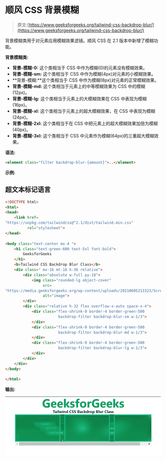 # 顺风 CSS 背景模糊

> 原文:[https://www.geeksforgeeks.org/tailwind-css-backdrop-blur/](https://www.geeksforgeeks.org/tailwind-css-backdrop-blur/)

背景模糊类用于对元素应用模糊效果滤镜。顺风 CSS 在 2.1 版本中新增了模糊功能。

**背景模糊类:**

*   **背景-模糊-0:** 这个类相当于 CSS 中作为模糊(0)的元素没有模糊效果。
*   **背景-模糊-sm:** 这个类相当于 CSS 中作为模糊(4px)对元素的小模糊效果。
*   **背景-模糊:**这个类相当于 CSS 中作为模糊(8px)对元素的正常模糊效果。
*   **背景-模糊-md:** 这个类相当于元素上的中等模糊效果为 CSS 中的模糊(12px)。
*   **背景-模糊-lg:** 这个类相当于元素上的大模糊效果在 CSS 中表现为模糊(16px)。
*   **背景-模糊-xl:** 这个类相当于元素上的超大模糊效果，在 CSS 中表现为模糊(24px)。
*   **背景-模糊-2xl:** 这个类相当于在 CSS 中把元素上的超大模糊效果加倍为模糊(40px)。
*   **背景-模糊-3xl:** 这个类相当于 CSS 中元素作为模糊(64px)的三重超大模糊效果。

**语法:**

```html
<element class="filter backdrop-blur-{amount}">..</element>
```

**示例:**

## 超文本标记语言

```html
<!DOCTYPE html>
<html>
<head>
    <link href=
"https://unpkg.com/tailwindcss@^2.1/dist/tailwind.min.css"
          rel="stylesheet">
</head>

<body class="text-center mx-4 ">
    <h1 class="text-green-600 text-5xl font-bold">
        GeeksforGeeks
    </h1>
    <b>Tailwind CSS Backdrop Blur Class</b>
    <div class=" mx-16 mt-18 h-36 relative">
        <div class="absolute w-full py-18">
            <img class="rounded-lg object-cover" 
                 src=
"https://media.geeksforgeeks.org/wp-content/uploads/20210605213323/Screenshot20210605213311.png" 
                 alt="image">
        </div>
        <div class="relative h-32 flex overflow-x-auto space-x-4">
            <div class="flex-shrink-0 border-4 border-green-500 
                        backdrop-filter backdrop-blur-sm w-1/3">
            </div>
            <div class="flex-shrink-0 border-4 border-green-500 
                        backdrop-filter backdrop-blur-md w-1/3">
            </div>
            <div class="flex-shrink-0 border-4 border-green-500 
                        backdrop-filter backdrop-blur-lg w-1/3">
            </div>
        </div> 
    </div>
</body>

</html>
```

**输出:**

![](img/76776177a7a0e2089eb4cda891b9d918.png)
